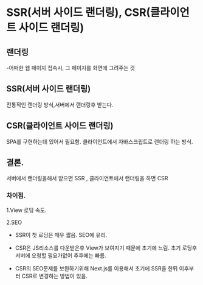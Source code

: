 # SSR(서버 사이드 랜더링), CSR(클라이언트 사이드 랜더링)

## 랜더링
 -어떠한 웹 페이지 접속시, 그 페이지를 화면에 그려주는 것

## SSR(서버 사이드 랜더링)
전통적인 랜더링 방식,서버에서 랜더링후 받는다.

## CSR(클라이언트 사이드 랜더링)
SPA를 구현하는데 있어서 필요함. 클라이언트에서 자바스크립트로 랜더링 하는 방식.

## 결론.

서버에서 랜더링을해서 받으면 SSR , 클라이언트에서 랜더링을 하면 CSR

### 차이점.

1.View 로딩 속도.

2.SEO

- SSR이 첫 로딩은 매우 짧음. SEO에 유리.

- CSR은 JS리소스를 다운받은후 View가 보여지기 때문에 초기에 느림. 초기 로딩후 서버에 요청할 필요가없어 추후에는 빠름.

- CSR의 SEO문제를 보완하기위해 Next.js를 이용해서 초기에 SSR을 한뒤 이후부터 CSR로 변경하는 방법이 있음.